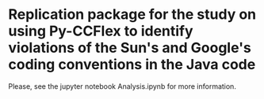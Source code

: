 # Replication package for the study on using Py-CCFlex to identify violations of the Sun's and Google's coding conventions in the Java code

Please, see the jupyter notebook Analysis.ipynb for more information. 
